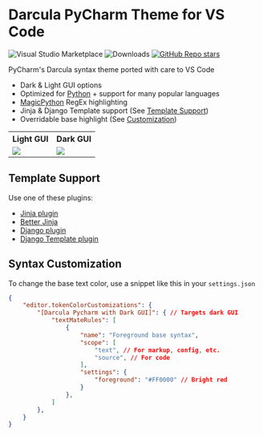# Darcula PyCharm Theme for VS Code

![Visual Studio Marketplace](https://vsmarketplacebadge.apphb.com/version/garytyler.darcula-pycharm.svg) ![Downloads](https://vsmarketplacebadge.apphb.com/downloads/garytyler.darcula-pycharm.svg) [![GitHub Repo stars](https://img.shields.io/github/stars/garytyler/vscode-darcula-pycharm-theme?label=Star%20on%20GitHub&style=social)](https://github.com/garytyler/vscode-darcula-pycharm-theme/stargazers)

PyCharm's Darcula syntax theme ported with care to VS Code

* Dark & Light GUI options
* Optimized for [Python](https://marketplace.visualstudio.com/items?itemName=ms-python.python) + support for many popular languages
* [MagicPython](https://marketplace.visualstudio.com/items?itemName=magicstack.MagicPython) RegEx highlighting
* Jinja & Django Template support (See [Template Support](#template-support))
* Overridable base highlight (See [Customization](#syntax-customization))

 <table>
  <tr>
    <th>Light GUI</th>
    <th>Dark GUI</th>
  </tr>
  <tr>
    <td><img src="https://raw.githubusercontent.com/garytyler/vscode-darcula-pycharm-theme/master/images/light.png"  /></td>
    <td><img src="https://raw.githubusercontent.com/garytyler/vscode-darcula-pycharm-theme/master/images/dark.png"  /> </td>
  </tr>
</table>

## Template Support

Use one of these plugins:
* [Jinja plugin](https://marketplace.visualstudio.com/items?itemName=wholroyd.jinja)
* [Better Jinja](https://marketplace.visualstudio.com/items?itemName=samuelcolvin.jinjahtml)
* [Django plugin](https://marketplace.visualstudio.com/items?itemName=batisteo.vscode-django)
* [Django Template plugin](https://marketplace.visualstudio.com/items?itemName=bibhasdn.django-html)

## Syntax Customization

To change the base text color, use a snippet like this in your `settings.json`

```json
{
    "editor.tokenColorCustomizations": {
        "[Darcula Pycharm with Dark GUI]": { // Targets dark GUI
            "textMateRules": [
                {
                    "name": "Foreground base syntax",
                    "scope": [
                        "text", // For markup, config, etc.
                        "source", // For code
                    ],
                    "settings": {
                        "foreground": "#FF0000" // Bright red
                    }
                },
            ]
        },
    }
}
```
